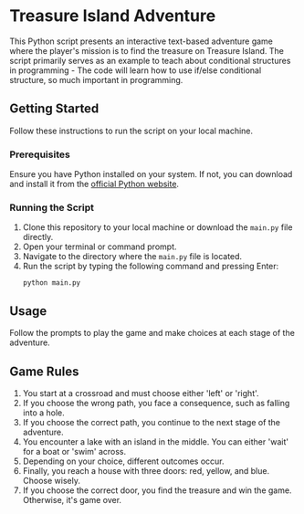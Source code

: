 # Treasure Island Adventure

This Python script presents an interactive text-based adventure game where the player's mission is to find the treasure on Treasure Island. The script primarily serves as an example to teach about conditional structures in programming - The code will learn how to use if/else conditional structure, so much important in programming.

## Getting Started

Follow these instructions to run the script on your local machine.

### Prerequisites

Ensure you have Python installed on your system. If not, you can download and install it from the [official Python website](https://www.python.org/downloads/).

### Running the Script

1. Clone this repository to your local machine or download the `main.py` file directly.
2. Open your terminal or command prompt.
3. Navigate to the directory where the `main.py` file is located.
4. Run the script by typing the following command and pressing Enter:
    ```
    python main.py
    ```

## Usage

Follow the prompts to play the game and make choices at each stage of the adventure.

## Game Rules

1. You start at a crossroad and must choose either 'left' or 'right'.
2. If you choose the wrong path, you face a consequence, such as falling into a hole.
3. If you choose the correct path, you continue to the next stage of the adventure.
4. You encounter a lake with an island in the middle. You can either 'wait' for a boat or 'swim' across.
5. Depending on your choice, different outcomes occur.
6. Finally, you reach a house with three doors: red, yellow, and blue. Choose wisely.
7. If you choose the correct door, you find the treasure and win the game. Otherwise, it's game over.
